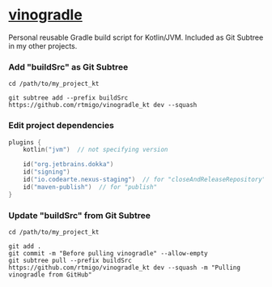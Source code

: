 # [vinogradle](https://github.com/rtmigo/vinogradle_kt)

Personal reusable Gradle build script for Kotlin/JVM. Included as Git Subtree
in my other projects.


### Add "buildSrc" as Git Subtree

```
cd /path/to/my_project_kt

git subtree add --prefix buildSrc https://github.com/rtmigo/vinogradle_kt dev --squash
```

### Edit project dependencies

```kotlin
plugins {
    kotlin("jvm")  // not specifying version

    id("org.jetbrains.dokka")
    id("signing")
    id("io.codearte.nexus-staging")  // for "closeAndReleaseRepository"
    id("maven-publish")  // for "publish"
}
```

### Update "buildSrc" from Git Subtree

```
cd /path/to/my_project_kt

git add .
git commit -m "Before pulling vinogradle" --allow-empty
git subtree pull --prefix buildSrc https://github.com/rtmigo/vinogradle_kt dev --squash -m "Pulling vinogradle from GitHub"
```

